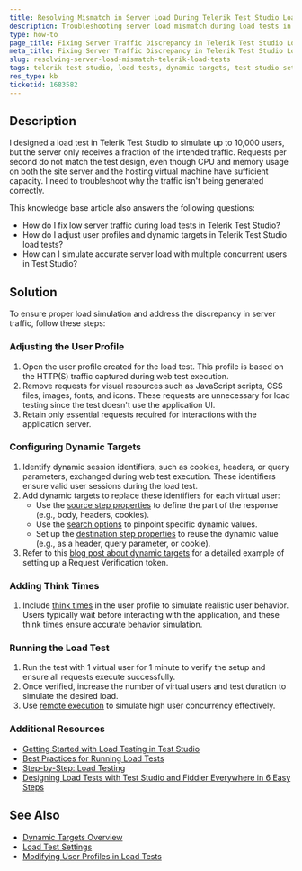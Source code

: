 ```yaml
---
title: Resolving Mismatch in Server Load During Telerik Test Studio Load Tests
description: Troubleshooting server load mismatch during load tests in Telerik Test Studio, identifying dynamic targets, and adjusting settings for accurate simulation.
type: how-to
page_title: Fixing Server Traffic Discrepancy in Telerik Test Studio Load Tests
meta_title: Fixing Server Traffic Discrepancy in Telerik Test Studio Load Tests
slug: resolving-server-load-mismatch-telerik-load-tests
tags: telerik test studio, load tests, dynamic targets, test studio settings, troubleshooting
res_type: kb
ticketid: 1683582
---
```



## Description

I designed a load test in Telerik Test Studio to simulate up to 10,000 users, but the server only receives a fraction of the intended traffic. Requests per second do not match the test design, even though CPU and memory usage on both the site server and the hosting virtual machine have sufficient capacity. I need to troubleshoot why the traffic isn't being generated correctly.

This knowledge base article also answers the following questions:
- How do I fix low server traffic during load tests in Telerik Test Studio?
- How do I adjust user profiles and dynamic targets in Telerik Test Studio load tests?
- How can I simulate accurate server load with multiple concurrent users in Test Studio?

## Solution

To ensure proper load simulation and address the discrepancy in server traffic, follow these steps:

### Adjusting the User Profile

1. Open the user profile created for the load test. This profile is based on the HTTP(S) traffic captured during web test execution.
2. Remove requests for visual resources such as JavaScript scripts, CSS files, images, fonts, and icons. These requests are unnecessary for load testing since the test doesn't use the application UI.
3. Retain only essential requests required for interactions with the application server.

### Configuring Dynamic Targets

1. Identify dynamic session identifiers, such as cookies, headers, or query parameters, exchanged during web test execution. These identifiers ensure valid user sessions during the load test.
2. Add dynamic targets to replace these identifiers for each virtual user:
   - Use the [source step properties](https://docs.telerik.com/teststudio/automated-tests/load/designing-load-tests/dynamic-targets#source-section-properties) to define the part of the response (e.g., body, headers, cookies).
   - Use the [search options](https://docs.telerik.com/teststudio/automated-tests/load/designing-load-tests/dynamic-targets#search-options) to pinpoint specific dynamic values.
   - Set up the [destination step properties](https://docs.telerik.com/teststudio/automated-tests/load/designing-load-tests/dynamic-targets#destination-section-properties) to reuse the dynamic value (e.g., as a header, query parameter, or cookie).
3. Refer to this [blog post about dynamic targets](https://www.telerik.com/blogs/custom-dynamic-targets-in-load-tests) for a detailed example of setting up a Request Verification token.

### Adding Think Times

1. Include [think times](https://docs.telerik.com/teststudio/automated-tests/load/designing-load-tests/modifying-tests#addremovechange-the-think-times) in the user profile to simulate realistic user behavior. Users typically wait before interacting with the application, and these think times ensure accurate behavior simulation.

### Running the Load Test

1. Run the test with 1 virtual user for 1 minute to verify the setup and ensure all requests execute successfully.
2. Once verified, increase the number of virtual users and test duration to simulate the desired load.
3. Use [remote execution](https://docs.telerik.com/teststudio/automated-tests/load/running-load-test/best-practices) to simulate high user concurrency effectively.

### Additional Resources

- [Getting Started with Load Testing in Test Studio](https://docs.telerik.com/teststudio/automated-tests/load/designing-load-tests/getting-started)
- [Best Practices for Running Load Tests](https://docs.telerik.com/teststudio/automated-tests/load/running-load-test/best-practices)
- [Step-by-Step: Load Testing](https://www.telerik.com/blogs/test-studio-step-by-step-load-testing)
- [Designing Load Tests with Test Studio and Fiddler Everywhere in 6 Easy Steps](https://www.telerik.com/blogs/designing-load-tests-test-studio-fiddler-6-easy-steps)

## See Also

- [Dynamic Targets Overview](https://docs.telerik.com/teststudio/automated-tests/load/designing-load-tests/dynamic-targets)
- [Load Test Settings](https://docs.telerik.com/teststudio/automated-tests/load/designing-load-tests/test-settings)
- [Modifying User Profiles in Load Tests](https://docs.telerik.com/teststudio/automated-tests/load/designing-load-tests/modifying-tests) 
